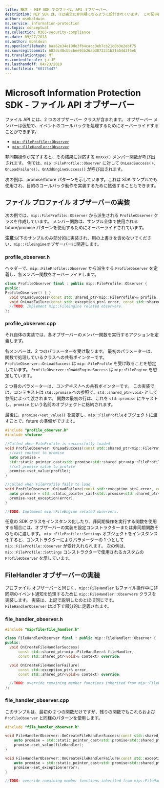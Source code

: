 ```yaml
---
title: 概念 - MIP SDK でのファイル API オブザーバー。
description: MIP SDK は、ほぼ完全に非同期になるように設計されています。 この記事は、ファイル API オブザーバーの実装方法と非同期処理への使用方法を理解するのに役立ちます。
author: msmbaldwin
ms.service: information-protection
ms.topic: conceptual
ms.collection: M365-security-compliance
ms.date: 09/27/2018
ms.author: mbaldwin
ms.openlocfilehash: baa62e34e10de3fb4cacc3eb7cb21c0b3e2ebf75
ms.sourcegitcommit: 682dc48cbbcbee93b26ab3872231b3fa54d3f6eb
ms.translationtype: MT
ms.contentlocale: ja-JP
ms.lasthandoff: 04/23/2019
ms.locfileid: "60175447"
---
```

# <a name="microsoft-information-protection-sdk---file-api-observers"></a>Microsoft Information Protection SDK - ファイル API オブザーバー

ファイル API には、2 つのオブザーバー クラスが含まれます。 オブザーバー メンバーは仮想で、イベントのコールバックを処理するためにオーバーライドすることができます。

- [`mip::FileProfile::Observer`](reference/class_mip_fileprofile_observer.md)
- [`mip::FileHandler::Observer`](reference/class_mip_filehandler_observer.md)

非同期操作が完了すると、その結果に対応する `OnXxx()` メンバー関数が呼び出されます。 例では、`mip::FileProfile::Observer` に対して `OnLoadSuccess()`、`OnLoadFailure()`、`OnAddEngineSuccess()` が呼び出されます。

次の例は、promise/future パターンを示しています。これは SDK サンプルでも使用され、目的のコールバック動作を実装するために拡張することもできます。 

## <a name="file-profile-observer-implementation"></a>ファイル プロファイル オブザーバーの実装

次の例では、`mip::FileProfile::Observer` から派生される `ProfileObserver` クラスを作成しています。 メンバー関数は、サンプル全体で使用される future/promise パターンを使用するためにオーバーライドされています。

**注意**:以下のサンプルのみ部分的に実装され、用の上書きを含めないでください、`mip::FileEngine`オブザーバーに関連します。

### <a name="profileobserverh"></a>profile_observer.h

ヘッダーで、`mip::FileProfile::Observer` から派生する `ProfileObserver` を定義し、各メンバー関数をオーバーライドします。

```cpp
class ProfileObserver final : public mip::FileProfile::Observer {
public:
ProfileObserver() { }
  void OnLoadSuccess(const std::shared_ptr<mip::FileProfile>& profile, const std::shared_ptr<void>& context) override;
  void OnLoadFailure(const std::exception_ptr& error, const std::shared_ptr<void>& context) override;
  //TODO: Implement mip::FileEngine related observers.
};
```

### <a name="profileobservercpp"></a>profile_observer.cpp

それ自体の実装では、各オブザーバーのメンバー関数を実行するアクションを定義します。

各メンバーは、2 つのパラメーターを受け取ります。 最初のパラメーターは、関数で処理しているクラスへの共有ポインターです。 `ProfileObserver::OnLoadSuccess` は `mip::FileProfile` を受け取ることを想定しています。 `ProfileObserver::OnAddEngineSuccess` は `mip::FileEngine` を想定しています。

2 つ目のパラメーターは、*コンテキスト*への共有ポインターです。 この実装では、コンテキストは `std::promise` への参照で、`std::shared_ptr<void>` として参照によって渡されます。 関数の最初の行は、これを `std::promise` にキャストし、`promise` という名前のオブジェクトに格納されます。

最後に、`promise->set_value()` を設定し、`mip::FileProfile`オブジェクトに渡すことで、future の準備ができます。

```cpp
#include "profile_observer.h"
#include <future>

//Called when FileProfile is successfully loaded
void ProfileObserver::OnLoadSuccess(const std::shared_ptr<mip::FileProfile>& profile, const std::shared_ptr<void>& context) {
  //cast context to promise
  auto promise = 
  std::static_pointer_cast<std::promise<std::shared_ptr<mip::FileProfile>>>(context);
  //set promise value to profile
  promise->set_value(profile);
}

//Called when FileProfile fails to load
void ProfileObserver::OnLoadFailure(const std::exception_ptr& error, const std::shared_ptr<void>& context) {
  auto promise = std::static_pointer_cast<std::promise<std::shared_ptr<mip::FileProfile>>>(context);
  promise->set_exception(error);
}

//TODO: Implement mip::FileEngine related observers.
```

任意の SDK クラスをインスタンス化したり、非同期操作を実行する関数を使用する場合には、オブザーバーの実装を設定コンストラクターまたは非同期関数そのものに渡します。 `mip::FileProfile::Settings` オブジェクトをインスタンス化すると、コンストラクターによりパラメーターの 1 つとして `mip::FileProfile::Observer` が受け入れられます。 次の例は、`mip::FileProfile::Settings` コンストラクターで使用されるカスタムの `ProfileObserver` を示しています。

## <a name="filehandler-observer-implementation"></a>FileHandler オブザーバーの実装

プロファイル オブザーバーと同じく、`mip::FileHandler` もファイル操作中に非同期のイベント通知を処理するために `mip::FileHandler::Observers` クラスを実装します。 実装は、上記で説明したのとほぼ同じです。 `FileHandlerObserver` は以下で部分的に定義されます。 

### <a name="filehandlerobserverh"></a>file_handler_observer.h

```cpp
#include "mip/file/file_handler.h"

class FileHandlerObserver final : public mip::FileHandler::Observer {
public:
  void OnCreateFileHandlerSuccess(
      const std::shared_ptr<mip::FileHandler>& fileHandler,
      const std::shared_ptr<void>& context) override;

  void OnCreateFileHandlerFailure(
      const std::exception_ptr& error,
      const std::shared_ptr<void>& context) override;

  //TODO: override remaining member functions inherited from mip::FileHandler::Observer
};
```

### <a name="filehandlerobservercpp"></a>file_handler_observer.cpp

このサンプルは、最初の 2 つの関数だけですが、残りの関数でもこれらおよび `ProfileObserver` と同様のパターンを使用します。

```cpp
#include "file_handler_observer.h"

void FileHandlerObserver::OnCreateFileHandlerSuccess(const std::shared_ptr<mip::FileHandler>& fileHandler, const std::shared_ptr<void>& context) {
    auto promise = std::static_pointer_cast<std::promise<std::shared_ptr<mip::FileHandler>>>(context);
    promise->set_value(fileHandler);
}

void FileHandlerObserver::OnCreateFileHandlerFailure(const std::exception_ptr& error, const std::shared_ptr<void>& context) {
    auto promise = std::static_pointer_cast<std::promise<std::shared_ptr<mip::FileHandler>>>(context);
    promise->set_exception(error);
}

//TODO: override remaining member functions inherited from mip::FileHandler::Observer
```

